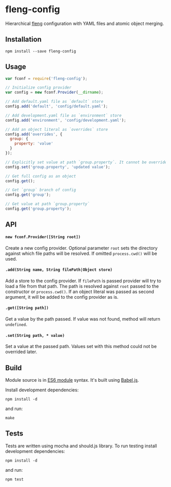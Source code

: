 # fleng-config

Hierarchical [fleng](https://github.com/devenergy/fleng) configuration with YAML files and atomic object merging.

## Installation
```
npm install --save fleng-config
```

## Usage
```js
var fconf = require('fleng-config');

// Initialize config provider
var config = new fconf.Provider(__dirname);

// Add default.yaml file as `default` store
config.add('default', 'config/default.yaml');

// Add development.yaml file as `environment` store
config.add('environment', 'config/development.yaml');

// Add an object literal as `overrides` store
config.add('overrides', {
  group: {
    property: 'value'
  }
});

// Explicitly set value at path `group.property`. It cannot be overrided
config.set('group.property', 'updated value');

// Get full config as an object
config.get();

// Get `group` branch of config
config.get('group');

// Get value at path `group.property`
config.get('group.property');
```

## API
#### `new fconf.Provider([String root])`

Create a new config provider. Optional parameter `root` sets the directory
against which file paths will be resolved. If omitted `process.cwd()` will be
used.

#### `.add(String name, String filePath|Object store)`

Add a store to the config provider. If `filePath` is passed provider will
try to load a file from that path. The path is resolved against `root` passed
to the constructor or `process.cwd()`. If an object literal was passed as second
argument, it will be added to the config provider as is.

#### `.get([String path])`

Get a value by the path passed. If value was not found, method will return
`undefined`.

#### `.set(String path, * value)`

Set a value at the passed path. Values set with this method could not be
overrided later.

## Build
Module source is in [ES6 module](https://babeljs.io/docs/learn-es6/#modules)
syntax. It's built using [Babel.js](https://babeljs.io/).

Install development dependencies:
```
npm install -d
```
and run:
```
make
```

## Tests
Tests are written using mocha and should.js library.
To run testing install development dependencies:
```
npm install -d
```
and run:
```
npm test
```
